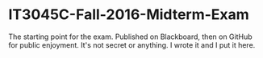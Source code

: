 # IT3045C-Fall-2016-Midterm-Exam
The starting point for the exam. Published on Blackboard, then on GitHub for public enjoyment.
It's not secret or anything. I wrote it and I put it here. 
